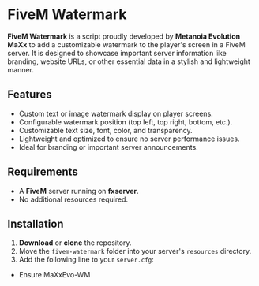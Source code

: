 # FiveM Watermark

**FiveM Watermark** is a script proudly developed by **Metanoia Evolution MaXx** to add a customizable watermark to the player's screen in a FiveM server. It is designed to showcase important server information like branding, website URLs, or other essential data in a stylish and lightweight manner.

## Features
- Custom text or image watermark display on player screens.
- Configurable watermark position (top left, top right, bottom, etc.).
- Customizable text size, font, color, and transparency.
- Lightweight and optimized to ensure no server performance issues.
- Ideal for branding or important server announcements.

## Requirements
- A **FiveM** server running on **fxserver**.
- No additional resources required.

## Installation
1. **Download** or **clone** the repository.
2. Move the `fivem-watermark` folder into your server's `resources` directory.
3. Add the following line to your `server.cfg`:
  - Ensure MaXxEvo-WM
